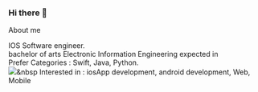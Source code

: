 ### Hi there 👋

About me <br>

IOS Software engineer. <br>
bachelor of arts Electronic Information Engineering expected in  <br>
Prefer Categories : Swift, Java, Python. <br>
<img src="https://img.shields.io/badge/Swift-F05138?style=flat-square&logo=Swift&logoColor=white"/></a>&nbsp 
Interested in : iosApp development, android development, Web, Mobile 
